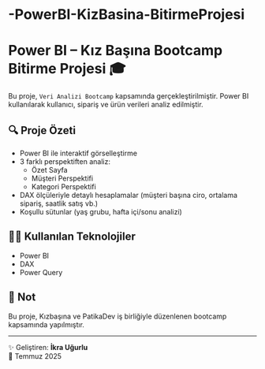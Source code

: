 # -PowerBI-KizBasina-BitirmeProjesi
# Power BI – Kız Başına Bootcamp Bitirme Projesi 🎓

Bu proje, `Veri Analizi Bootcamp` kapsamında gerçekleştirilmiştir. Power BI kullanılarak kullanıcı, sipariş ve ürün verileri analiz edilmiştir.

## 🔍 Proje Özeti

- Power BI ile interaktif görselleştirme
- 3 farklı perspektiften analiz:
  - Özet Sayfa
  - Müşteri Perspektifi
  - Kategori Perspektifi
- DAX ölçüleriyle detaylı hesaplamalar (müşteri başına ciro, ortalama sipariş, saatlik satış vb.)
- Koşullu sütunlar (yaş grubu, hafta içi/sonu analizi)



## 👩‍💻 Kullanılan Teknolojiler

- Power BI
- DAX
- Power Query

## 📝 Not

Bu proje, Kızbaşına ve PatikaDev iş birliğiyle düzenlenen bootcamp kapsamında yapılmıştır.

---

✨ Geliştiren: **İkra Uğurlu**  
📅 Temmuz 2025  
